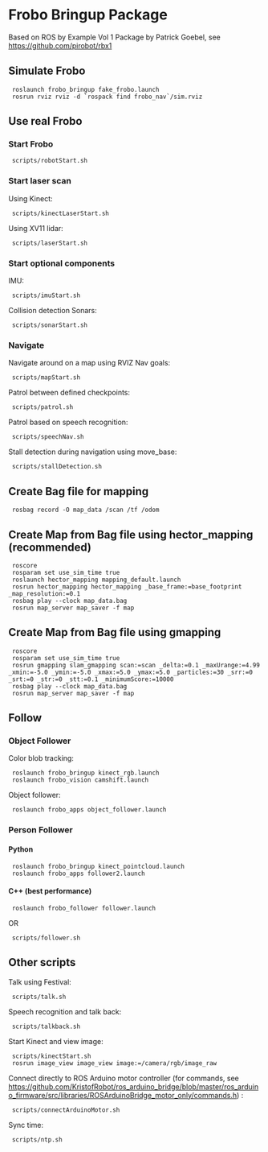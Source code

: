 # Frobo Bringup Package

Based on  ROS by Example Vol 1 Package by Patrick Goebel, see https://github.com/pirobot/rbx1

## Simulate Frobo

     roslaunch frobo_bringup fake_frobo.launch
     rosrun rviz rviz -d `rospack find frobo_nav`/sim.rviz

## Use real Frobo
### Start Frobo

     scripts/robotStart.sh

### Start laser scan
Using Kinect:

     scripts/kinectLaserStart.sh
     
Using XV11 lidar:

     scripts/laserStart.sh

### Start optional components     
IMU:

     scripts/imuStart.sh
     
Collision detection Sonars:

     scripts/sonarStart.sh

### Navigate     
Navigate around on a map using RVIZ Nav goals:

     scripts/mapStart.sh
     
Patrol between defined checkpoints:

     scripts/patrol.sh
     
Patrol based on speech recognition:

     scripts/speechNav.sh

Stall detection during navigation using move_base:

     scripts/stallDetection.sh
     
## Create Bag file for mapping

     rosbag record -O map_data /scan /tf /odom

## Create Map from Bag file using hector_mapping (recommended)

     roscore
     rosparam set use_sim_time true
     roslaunch hector_mapping mapping_default.launch
     rosrun hector_mapping hector_mapping _base_frame:=base_footprint _map_resolution:=0.1
     rosbag play --clock map_data.bag
     rosrun map_server map_saver -f map
     
## Create Map from Bag file using gmapping 

     roscore
     rosparam set use_sim_time true
     rosrun gmapping slam_gmapping scan:=scan _delta:=0.1 _maxUrange:=4.99 _xmin:=-5.0 _ymin:=-5.0 _xmax:=5.0 _ymax:=5.0 _particles:=30 _srr:=0 _srt:=0 _str:=0 _stt:=0.1 _minimumScore:=10000
     rosbag play --clock map_data.bag
     rosrun map_server map_saver -f map
     
## Follow

### Object Follower

Color blob tracking:

     roslaunch frobo_bringup kinect_rgb.launch
     roslaunch frobo_vision camshift.launch
     
Object follower:

     roslaunch frobo_apps object_follower.launch

### Person Follower

#### Python

     roslaunch frobo_bringup kinect_pointcloud.launch
     roslaunch frobo_apps follower2.launch

#### C++ (best performance)

     roslaunch frobo_follower follower.launch
     
OR

     scripts/follower.sh
     
## Other scripts
Talk using Festival:

     scripts/talk.sh

Speech recognition and talk back:

     scripts/talkback.sh

Start Kinect and view image:

     scripts/kinectStart.sh
     rosrun image_view image_view image:=/camera/rgb/image_raw

Connect directly to ROS Arduino motor controller 
(for commands, see https://github.com/KristofRobot/ros_arduino_bridge/blob/master/ros_arduino_firmware/src/libraries/ROSArduinoBridge_motor_only/commands.h) :

     scripts/connectArduinoMotor.sh

Sync time:

     scripts/ntp.sh
